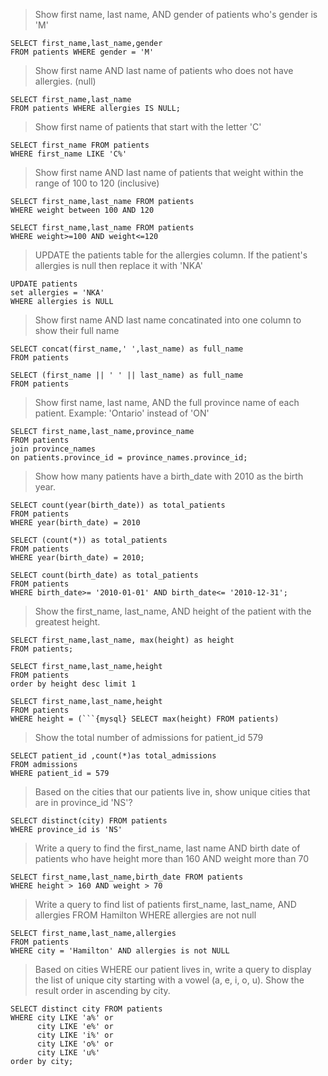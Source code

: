 > Show first name, last name, AND gender of patients who's gender is 'M' 
```{mysql} 
SELECT first_name,last_name,gender
FROM patients WHERE gender = 'M'
```
> Show first name AND last name of patients who does not have allergies. (null) 
```{mysql} 
SELECT first_name,last_name
FROM patients WHERE allergies IS NULL;
```
> Show first name of patients that start with the letter 'C' 
```{mysql} 
SELECT first_name FROM patients
WHERE first_name LIKE 'C%'
```
> Show first name AND last name of patients that weight within
the range of 100 to 120 (inclusive) 
```{mysql} 
SELECT first_name,last_name FROM patients
WHERE weight between 100 AND 120
```
```{mysql} 
SELECT first_name,last_name FROM patients
WHERE weight>=100 AND weight<=120
```
> UPDATE the patients table for the allergies column. 
If the patient's allergies is null then replace it with 'NKA'
```{mysql}
UPDATE patients
set allergies = 'NKA'
WHERE allergies is NULL
```
> Show first name AND last name concatinated into
one column to show their full name
```{mysql}
SELECT concat(first_name,' ',last_name) as full_name
FROM patients
```
```{mysql} 
SELECT (first_name || ' ' || last_name) as full_name
FROM patients
```
> Show first name, last name, AND the full province name of each patient.
Example: 'Ontario' instead of 'ON'
```{mysql} 
SELECT first_name,last_name,province_name
FROM patients
join province_names
on patients.province_id = province_names.province_id;
```
> Show how many patients have a birth_date with 2010 as the birth year.
```{mysql}
SELECT count(year(birth_date)) as total_patients
FROM patients
WHERE year(birth_date) = 2010
```
```{mysql} 
SELECT (count(*)) as total_patients
FROM patients
WHERE year(birth_date) = 2010;
```
```{mysql} 
SELECT count(birth_date) as total_patients
FROM patients
WHERE birth_date>= '2010-01-01' AND birth_date<= '2010-12-31'; 
```
> Show the first_name, last_name, AND height of the patient with the greatest height.
```{mysql} 
SELECT first_name,last_name, max(height) as height
FROM patients;
```
```{mysql} 
SELECT first_name,last_name,height
FROM patients
order by height desc limit 1
```
```{mysql} 
SELECT first_name,last_name,height
FROM patients
WHERE height = (```{mysql} SELECT max(height) FROM patients)
```
> Show the total number of admissions for patient_id 579 
```{mysql} 
SELECT patient_id ,count(*)as total_admissions 
FROM admissions
WHERE patient_id = 579
```
> Based on the cities that our patients live in, show unique cities that are in province_id 'NS'? 
```{mysql} 
SELECT distinct(city) FROM patients
WHERE province_id is 'NS'
```
> Write a query to find the first_name, last name AND birth date of patients who have height more than 160 AND weight more than 70
```{mysql} 
SELECT first_name,last_name,birth_date FROM patients
WHERE height > 160 AND weight > 70
```
> Write a query to find list of patients first_name, last_name, AND allergies FROM Hamilton WHERE allergies are not null
```{mysql} 
SELECT first_name,last_name,allergies
FROM patients
WHERE city = 'Hamilton' AND allergies is not NULL
```
> Based on cities WHERE our patient lives in, 
write a query to display the list of unique city starting with 
a vowel (a, e, i, o, u). Show the result order in ascending by city.

```{mysql} 
SELECT distinct city FROM patients
WHERE city LIKE 'a%' or 
	  city LIKE 'e%' or 
      city LIKE 'i%' or 
      city LIKE 'o%' or 
      city LIKE 'u%' 
order by city;
```





